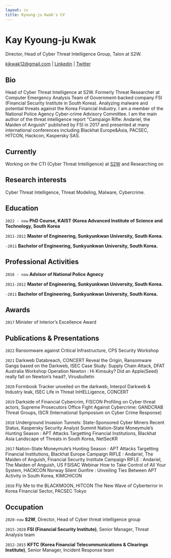 ```yaml
---
layout: cv
title: Kyoung-ju Kwak's CV
---
```

# Kay Kyoung-ju Kwak

Director, Head of Cyber Threat Intelligence Group, Talon at S2W.

<div id="webaddress">
<a href="kjkwak12@gmail.com">kjkwak12@gmail.com</a>
| <a href="https://www.linkedin.com/in/kay-kyoung-ju-kwak-73191664/">Linkedin</a>
| <a href="https://twitter.com/kjkwak12">Twitter</a>
</div>

## Bio
Head of Cyber Threat Intelligence at S2W. Formerly Threat Researcher at Computer Emergency Analysis Team of Government-backed company FSI (Financial Security Institute in South Korea). Analyzing malware and potential threats against the Korea Financial Industry. I am a member of the National Police Agency Cyber-crime Advisory Committee. I am the main author of the threat intelligence report "Campaign Rifle: Andariel, the Maiden of Anguish" published by FSI in 2017 and presented at many international conferences including Blackhat Europe&Asia, PACSEC, HITCON, Hackcon, Kaspersky SAS.

## Currently

Working on the CTI (Cyber Threat Intelligence) at [S2W](https://s2w.inc/) and Researching on 


## Research interests

Cyber Threat Intelligence, Threat Modeling, Malware, Cybercrime.

## Education

`2022 - now`
__PhD Course, KAIST (Korea Advanced Institute of Science and Technology, South Korea__

`2011-2012`
__Master of Engineering, Sunkyunkwan University, South Korea.__

`-2011`
__Bachelor of Engineering, Sunkyunkwan University, South Korea.__

## Professional Activities

`2016 - now`
__Advisor of National Police Agnecy__

`2011-2012`
__Master of Engineering, Sunkyunkwan University, South Korea.__

`-2011`
__Bachelor of Engineering, Sunkyunkwan University, South Korea.__

## Awards

`2017`
Minister of Interior’s Excellence Award


## Publications & Presentations

<!-- A list is also available [online](http://scholar.google.co.uk/citations?user=LTOTl0YAAAAJ) -->

`2022`
Ransomware against Critical Infrastructure, CPS Security Workshop

`2021`
Darkweb Databreach, CONCERT
Reveal the Origin, Ransomware Gangs based on the Darkweb, ISEC
Case Study: Supply Chain Attack, DFAT Australia Workshop
Operation Newton : Hi Kimsuky? Did an Apple(Seed) really fall on Newton’s head?, Virusbulletin

`2020`
Formbook Tracker unveiled on the darkweb, Interpol
Darkweb & Industry leak, ISEC
Life in Threat InHELLigence, CONCERT

`2019`
Darkside of Financial Cybercrim, FISCON
Profiling on Cyber threat actors, Supreme Prosecutors Office
Fight Against Cybercrime: GANDCRAB Threat Groups, ISCR (International Symposium on Cyber Crime Response)

`2018`
Underground Invasion Tunnels: State-Sponsored Cyber Miners Recent Status, Kaspersky Security Analyst Summit
Nation-State Moneymule’s Hunting Season : APT Attacks Targetting Financial Institutions, Blackhat Asia
Landscape of Threats in South Korea, NetSecKR

`2017`
Nation-State Moneymule’s Hunting Season : APT Attacks Targetting Financial Institutions, Blackhat Europe
Campaign RIFLE : Andariel, The Maiden of Anguish, Financial Security Institute
Campaign RIFLE : Andariel, The Maiden of Anguish, US FSISAC Webinar
How to Take Control of All Your System, HACKCON Norway
Silent Gunfire : Unveiling Ties Between APT Activity in South Korea, KIMCHICON

`2016`
Fly Me to the BLACKMOON, HITCON
The New Wave of Cyberterror in Korea Financial Sector, PACSEC Tokyo

## Occupation
`2020-now`
__S2W__, Director, Head of Cyber threat intelligence group

`2015-2020`
__FSI (Financial Security Institute)__, Senior Manager, Threat Analysis team

`2012-2015`
__KFTC (Korea Financial Telecommunications & Clearings Institute)__, Senior Manager, Incident Response team



<!-- ### Footer

Last updated: May 2013 -->


